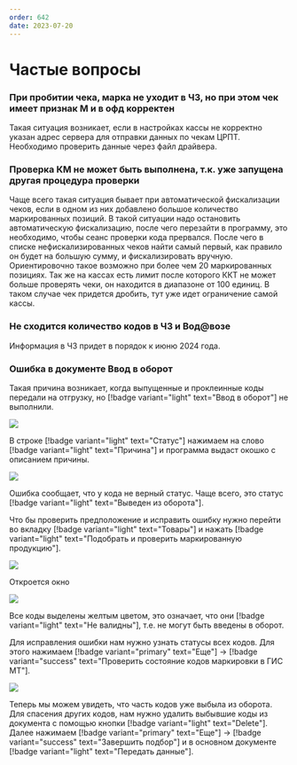 ```yaml
---
order: 642
date: 2023-07-20
---
```

# Частые вопросы

### При пробитии чека, марка не уходит в ЧЗ, но при этом чек имеет признак М и в офд корректен

Такая ситуация возникает, если в настройках кассы не корректно указан адрес сервера для отправки данных по чекам ЦРПТ. Необходимо проверить данные через файл драйвера. 

### Проверка КМ не может быть выполнена, т.к. уже запущена другая процедура проверки

Чаще всего такая ситуация бывает при автоматической фискализации чеков, если в одном из них добавлено большое количество маркированных позиций. В такой ситуации надо остановить автоматическую фискализацию, после чего перезайти в программу, это необходимо, чтобы сеанс проверки кода прервался. После чего в списке нефискализированных чеков найти самый первый, как правило он будет на большую сумму, и фискализировать вручную. Ориентировочно такое возможно при более чем 20 маркированных позициях. Так же на кассах есть лимит после которого ККТ не может больше проверять чеки, он находится в диапазоне от 100 единиц. В таком случае чек придется дробить, тут уже идет ограничение самой кассы. 

### Не сходится количество кодов в ЧЗ и Вод@возе

Информация в ЧЗ придет в порядок к июню 2024 года.

### Ошибка в документе Ввод в оборот

Такая причина возникает, когда выпущенные и проклеинные коды передали на отгрузку, но [!badge variant="light" text="Ввод в оборот"] не выполнили.

![](\images\маркировка\ош.jpg)


В строке [!badge variant="light" text="Статус"] нажимаем на слово  [!badge variant="light" text="Причина"] и программа выдаст окошко с описанием причины.

![](\images\маркировка\ош1.jpg)

Ошибка сообщает, что у кода не верный статус. Чаще всего, это статус [!badge variant="light" text="Выведен из оборота"]. 

Что бы проверить предположение и исправить ошибку нужно перейти во вкладку [!badge variant="light" text="Товары"] и нажать [!badge variant="light" text="Подобрать и проверить маркированную продукцию"]. 

![](\images\маркировка\ош3.jpg)

Откроется окно 

![](\images\маркировка\ош4.jpg)

Все коды выделены желтым цветом, это означает, что они [!badge variant="light" text="Не валидны"], т.е. не могут быть введены в оборот. 

Для исправления ошибки нам нужно узнать статусы всех кодов. Для этого нажимаем [!badge variant="primary" text="Еще"] -> [!badge variant="success" text="Проверить состояние кодов маркировки в ГИС МТ"].

![](\images\маркировка\ошибка5.jpg)

Теперь мы можем увидеть, что часть кодов уже выбыла из оборота. Для спасения других кодов, нам нужно удалить выбывшие коды из документа с помощью кнопки [!badge variant="light" text="Delete"]. Далее нажимаем [!badge variant="primary" text="Еще"] -> [!badge variant="success" text="Завершить подбор"] и в основном документе [!badge variant="light" text="Передать данные"].


